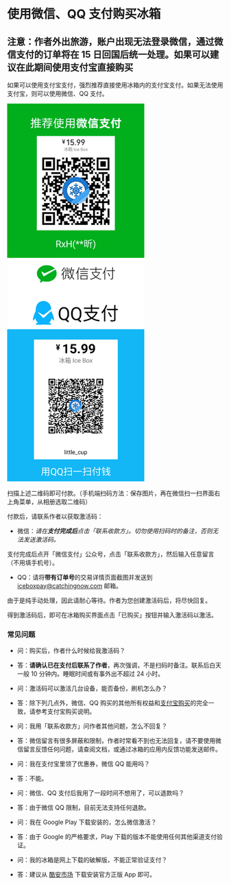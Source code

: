 <script src="/main.js?raw=true"></script>

# 使用微信、QQ 支付购买冰箱

## 注意：作者外出旅游，账户出现无法登录微信，通过微信支付的订单将在 15 日回国后统一处理。如果可以建议在此期间使用支付宝直接购买

如果可以使用支付宝支付，强烈推荐直接使用冰箱内的支付宝支付。如果无法使用支付宝，则可以使用微信、QQ 支付。

<img src="/wechatpay.jpg?raw=true" width="320"><img src="/qqpay.jpg?raw=true" width="320">

扫描上述二维码即可付款。（手机端扫码方法：保存图片，再在微信扫一扫界面右上角菜单，从相册选取二维码）

付款后，请联系作者以获取激活码：

- 微信：_请在**支付完成后**点击「联系收款方」。切勿使用扫码时的备注，否则无法发送激活码。_

支付完成后点开「微信支付」公众号，点击「联系收款方」，然后输入任意留言（不用填手机号）。

- QQ：请将**带有订单号**的交易详情页面截图并发送到 <iceboxpay@catchingnow.com> 邮箱。

由于是纯手动处理，因此请耐心等待。作者为您创建激活码后，将尽快回复。

得到激活码后，即可在冰箱购买界面点击「已购买」按钮并输入激活码以激活。

### 常见问题

- 问：购买后，作者什么时候给我激活码？
- 答：**请确认已在支付后联系了作者**，再次强调，不是扫码时备注。联系后白天一般 10 分钟内。睡眠时间或有事外出不超过 24 小时。

- 问：激活码可以激活几台设备，能否备份，刷机怎么办？
- 答：除下列几点外，微信、QQ 购买的其他所有权益和[支付宝购买](https://iceboxdoc.catchingnow.com/%E8%BD%AF%E4%BB%B6%E8%B4%AD%E4%B9%B0%E8%AF%B4%E6%98%8E)的完全一致，请参考支付宝购买说明。

- 问：我用「联系收款方」问作者其他问题，怎么不回复？
- 答：微信留言有很多屏蔽和限制，作者时常看不到也无法回复，请不要使用微信留言反馈任何问题，请查阅文档，或通过冰箱的应用内反馈功能发送邮件。

- 问：我在支付宝里领了优惠券，微信 QQ 能用吗？
- 答：不能。

- 问：微信、QQ 支付后我用了一段时间不想用了，可以退款吗？
- 答：由于微信 QQ 限制，目前无法支持任何退款。

- 问：我在 Google Play 下载安装的，怎么微信激活？
- 答：由于 Google 的严格要求，Play 下载的版本不能使用任何其他渠道支付验证。

- 问：我的冰箱是网上下载的破解版，不能正常验证支付？
- 答：建议从 [酷安市场](https://coolapk.com/apk/com.catchingnow.icebox) 下载安装官方正版 App 即可。

